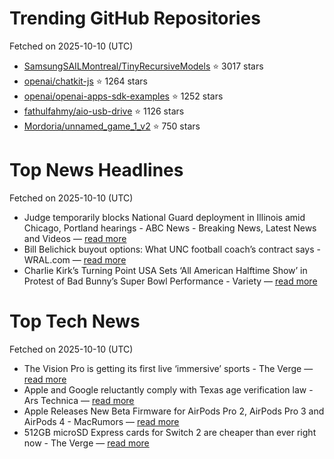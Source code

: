 # Trending GitHub Repositories
Fetched on 2025-10-10 (UTC)

- [SamsungSAILMontreal/TinyRecursiveModels](https://github.com/SamsungSAILMontreal/TinyRecursiveModels) ⭐ 3017 stars
- [openai/chatkit-js](https://github.com/openai/chatkit-js) ⭐ 1264 stars
- [openai/openai-apps-sdk-examples](https://github.com/openai/openai-apps-sdk-examples) ⭐ 1252 stars
- [fathulfahmy/aio-usb-drive](https://github.com/fathulfahmy/aio-usb-drive) ⭐ 1126 stars
- [Mordoria/unnamed_game_1_v2](https://github.com/Mordoria/unnamed_game_1_v2) ⭐ 750 stars

# Top News Headlines
Fetched on 2025-10-10 (UTC)
- Judge temporarily blocks National Guard deployment in Illinois amid Chicago, Portland hearings - ABC News - Breaking News, Latest News and Videos — [read more](https://abcnews.go.com/Politics/trumps-national-guard-faces-critical-legal-tests/story?id\\u003d126354650)
- Bill Belichick buyout options: What UNC football coach’s contract says - WRAL.com — [read more](https://www.wral.com/sports/bill-belichick-unc-football-buyout-options-october-2025/)
- Charlie Kirk’s Turning Point USA Sets ‘All American Halftime Show’ in Protest of Bad Bunny’s Super Bowl Performance - Variety — [read more](https://variety.com/2025/tv/news/turning-point-usa-super-bowl-halftime-show-bad-bunny-1236544746/)

# Top Tech News
Fetched on 2025-10-10 (UTC)
- The Vision Pro is getting its first live ‘immersive’ sports - The Verge — [read more](https://www.theverge.com/news/797970/apple-vision-pro-immersive-nba-lakers-games)
- Apple and Google reluctantly comply with Texas age verification law - Ars Technica — [read more](https://arstechnica.com/tech-policy/2025/10/apple-and-google-reluctantly-comply-with-texas-age-verification-law/)
- Apple Releases New Beta Firmware for AirPods Pro 2, AirPods Pro 3 and AirPods 4 - MacRumors — [read more](https://www.macrumors.com/2025/10/09/apple-airpods-beta-firmware-8b5014c/)
- 512GB microSD Express cards for Switch 2 are cheaper than ever right now - The Verge — [read more](https://www.theverge.com/tech/797782/lexar-microsd-express-card-nintendo-switch-2-deal-sale)
